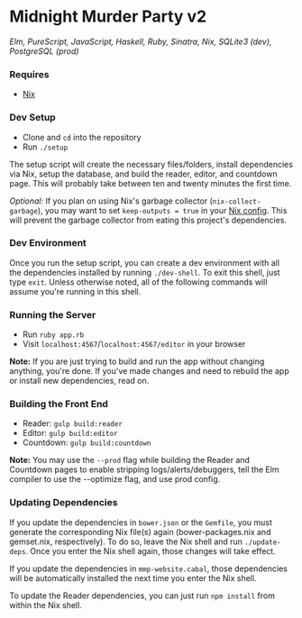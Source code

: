 # Midnight Murder Party v2
_Elm, PureScript, JavaScript, Haskell, Ruby, Sinatra, Nix, SQLite3 (dev), PostgreSQL (prod)_

### Requires
- [Nix](https://nixos.org/nix/download.html)

### Dev Setup
- Clone and `cd` into the repository
- Run `./setup`

The setup script will create the necessary files/folders, install dependencies via Nix, setup the database, and build the reader, editor, and countdown page. This will probably take between ten and twenty minutes the first time.

_Optional:_ If you plan on using Nix's garbage collector (`nix-collect-garbage`), you may want to set `keep-outputs = true` in your [Nix config](https://nixos.org/nix/manual/#ch-files). This will prevent the garbage collector from eating this project's dependencies. 

### Dev Environment

Once you run the setup script, you can create a dev environment with all the dependencies installed by running `./dev-shell`. To exit this shell, just type `exit`. Unless otherwise noted, all of the following commands will assume you're running in this shell.

### Running the Server
- Run `ruby app.rb`
- Visit `localhost:4567`/`localhost:4567/editor` in your browser

**Note:** If you are just trying to build and run the app without changing anything, you're done. If you've made changes and need to rebuild the app or install new dependencies, read on.

### Building the Front End
- Reader: `gulp build:reader`
- Editor: `gulp build:editor`
- Countdown: `gulp build:countdown`

**Note:** You may use the `--prod` flag while building the Reader and Countdown pages to enable stripping logs/alerts/debuggers, tell the Elm compiler to use the --optimize flag, and use prod config.

### Updating Dependencies

If you update the dependencies in `bower.json` or the `Gemfile`, you must generate the corresponding Nix file(s) again (bower-packages.nix and gemset.nix, respectively). To do so, leave the Nix shell and run `./update-deps`. Once you enter the Nix shell again, those changes will take effect.

If you update the dependencies in `mmp-website.cabal`, those dependencies will be automatically installed the next time you enter the Nix shell.

To update the Reader dependencies, you can just run `npm install` from within the Nix shell.

